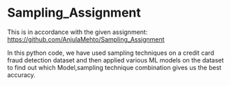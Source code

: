 # Sampling_Assignment
This is in accordance with the given assignment: https://github.com/AnjulaMehto/Sampling_Assignment

In this python code, we have used sampling techniques on a credit card fraud detection dataset 
and then applied various ML models on the dataset to find out which Model,sampling technique combination
gives us the best accuracy.



